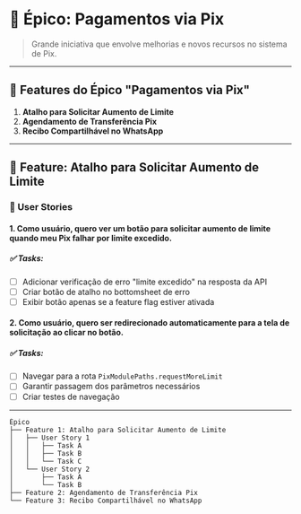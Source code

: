 # 🧩 Épico: Pagamentos via Pix

> Grande iniciativa que envolve melhorias e novos recursos no sistema de Pix.

---

## 🎯 Features do Épico "Pagamentos via Pix"

1. **Atalho para Solicitar Aumento de Limite**
2. **Agendamento de Transferência Pix**
3. **Recibo Compartilhável no WhatsApp**

---

## 🔹 Feature: Atalho para Solicitar Aumento de Limite

### 👤 User Stories

#### 1. Como usuário, quero ver um botão para solicitar aumento de limite quando meu Pix falhar por limite excedido.
##### ✅ Tasks:
- [ ] Adicionar verificação de erro "limite excedido" na resposta da API  
- [ ] Criar botão de atalho no bottomsheet de erro  
- [ ] Exibir botão apenas se a feature flag estiver ativada  

#### 2. Como usuário, quero ser redirecionado automaticamente para a tela de solicitação ao clicar no botão.
##### ✅ Tasks:
- [ ] Navegar para a rota `PixModulePaths.requestMoreLimit`  
- [ ] Garantir passagem dos parâmetros necessários  
- [ ] Criar testes de navegação

---

```text
Épico
├── Feature 1: Atalho para Solicitar Aumento de Limite
│   ├── User Story 1
│   │   ├── Task A
│   │   ├── Task B
│   │   └── Task C
│   └── User Story 2
│       ├── Task A
│       └── Task B
├── Feature 2: Agendamento de Transferência Pix
└── Feature 3: Recibo Compartilhável no WhatsApp
